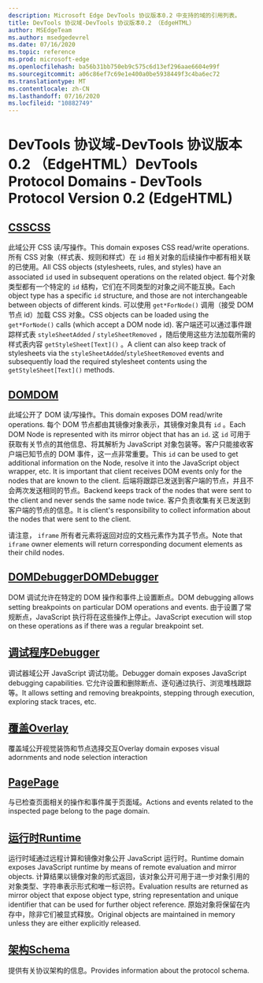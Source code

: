 ```yaml
---
description: Microsoft Edge DevTools 协议版本0.2 中支持的域的引用列表。
title: DevTools 协议域-DevTools 协议版本0.2 （EdgeHTML）
author: MSEdgeTeam
ms.author: msedgedevrel
ms.date: 07/16/2020
ms.topic: reference
ms.prod: microsoft-edge
ms.openlocfilehash: ba56b31bb750eb9c575c6d13ef296aae6604e99f
ms.sourcegitcommit: a06c86ef7c69e1e400a0be5938449f3c4ba6ec72
ms.translationtype: MT
ms.contentlocale: zh-CN
ms.lasthandoff: 07/16/2020
ms.locfileid: "10882749"
---
```

# <span data-ttu-id="970ce-103">DevTools 协议域-DevTools 协议版本0.2 （EdgeHTML）</span><span class="sxs-lookup"><span data-stu-id="970ce-103">DevTools Protocol Domains - DevTools Protocol Version 0.2 (EdgeHTML)</span></span>  

## [<span data-ttu-id="970ce-104">CSS</span><span class="sxs-lookup"><span data-stu-id="970ce-104">CSS</span></span>](css.md)  

<span data-ttu-id="970ce-105">此域公开 CSS 读/写操作。</span><span class="sxs-lookup"><span data-stu-id="970ce-105">This domain exposes CSS read/write operations.</span></span> <span data-ttu-id="970ce-106">所有 CSS 对象（样式表、规则和样式）在 `id` 相关对象的后续操作中都有相关联的已使用。</span><span class="sxs-lookup"><span data-stu-id="970ce-106">All CSS objects (stylesheets, rules, and styles) have an associated `id` used in subsequent operations on the related object.</span></span> <span data-ttu-id="970ce-107">每个对象类型都有一个特定的 `id` 结构，它们在不同类型的对象之间不能互换。</span><span class="sxs-lookup"><span data-stu-id="970ce-107">Each object type has a specific `id` structure, and those are not interchangeable between objects of different kinds.</span></span> <span data-ttu-id="970ce-108">可以使用 `get*ForNode()` 调用（接受 DOM 节点 id）加载 CSS 对象。</span><span class="sxs-lookup"><span data-stu-id="970ce-108">CSS objects can be loaded using the `get*ForNode()` calls (which accept a DOM node id).</span></span> <span data-ttu-id="970ce-109">客户端还可以通过事件跟踪样式表 `styleSheetAdded` / `styleSheetRemoved` ，随后使用这些方法加载所需的样式表内容 `getStyleSheet[Text]()` 。</span><span class="sxs-lookup"><span data-stu-id="970ce-109">A client can also keep track of stylesheets via the `styleSheetAdded`/`styleSheetRemoved` events and subsequently load the required stylesheet contents using the `getStyleSheet[Text]()` methods.</span></span>
## [<span data-ttu-id="970ce-110">DOM</span><span class="sxs-lookup"><span data-stu-id="970ce-110">DOM</span></span>](dom.md)
<span data-ttu-id="970ce-111">此域公开了 DOM 读/写操作。</span><span class="sxs-lookup"><span data-stu-id="970ce-111">This domain exposes DOM read/write operations.</span></span> <span data-ttu-id="970ce-112">每个 DOM 节点都由其镜像对象表示，其镜像对象具有 `id` 。</span><span class="sxs-lookup"><span data-stu-id="970ce-112">Each DOM Node is represented with its mirror object that has an `id`.</span></span> <span data-ttu-id="970ce-113">这 `id` 可用于获取有关节点的其他信息、将其解析为 JavaScript 对象包装等。客户只能接收客户端已知节点的 DOM 事件，这一点非常重要。</span><span class="sxs-lookup"><span data-stu-id="970ce-113">This `id` can be used to get additional information on the Node, resolve it into the JavaScript object wrapper, etc. It is important that client receives DOM events only for the nodes that are known to the client.</span></span> <span data-ttu-id="970ce-114">后端将跟踪已发送到客户端的节点，并且不会两次发送相同的节点。</span><span class="sxs-lookup"><span data-stu-id="970ce-114">Backend keeps track of the nodes that were sent to the client and never sends the same node twice.</span></span> <span data-ttu-id="970ce-115">客户负责收集有关已发送到客户端的节点的信息。</span><span class="sxs-lookup"><span data-stu-id="970ce-115">It is client's responsibility to collect information about the nodes that were sent to the client.</span></span><p><span data-ttu-id="970ce-116">请注意， `iframe` 所有者元素将返回对应的文档元素作为其子节点。</span><span class="sxs-lookup"><span data-stu-id="970ce-116">Note that `iframe` owner elements will return corresponding document elements as their child nodes.</span></span></p>
## [<span data-ttu-id="970ce-117">DOMDebugger</span><span class="sxs-lookup"><span data-stu-id="970ce-117">DOMDebugger</span></span>](domdebugger.md)
<span data-ttu-id="970ce-118">DOM 调试允许在特定的 DOM 操作和事件上设置断点。</span><span class="sxs-lookup"><span data-stu-id="970ce-118">DOM debugging allows setting breakpoints on particular DOM operations and events.</span></span> <span data-ttu-id="970ce-119">由于设置了常规断点，JavaScript 执行将在这些操作上停止。</span><span class="sxs-lookup"><span data-stu-id="970ce-119">JavaScript execution will stop on these operations as if there was a regular breakpoint set.</span></span>
## [<span data-ttu-id="970ce-120">调试程序</span><span class="sxs-lookup"><span data-stu-id="970ce-120">Debugger</span></span>](debugger.md)
<span data-ttu-id="970ce-121">调试器域公开 JavaScript 调试功能。</span><span class="sxs-lookup"><span data-stu-id="970ce-121">Debugger domain exposes JavaScript debugging capabilities.</span></span> <span data-ttu-id="970ce-122">它允许设置和删除断点、逐句通过执行、浏览堆栈跟踪等。</span><span class="sxs-lookup"><span data-stu-id="970ce-122">It allows setting and removing breakpoints, stepping through execution, exploring stack traces, etc.</span></span>
## [<span data-ttu-id="970ce-123">覆盖</span><span class="sxs-lookup"><span data-stu-id="970ce-123">Overlay</span></span>](overlay.md)
<span data-ttu-id="970ce-124">覆盖域公开视觉装饰和节点选择交互</span><span class="sxs-lookup"><span data-stu-id="970ce-124">Overlay domain exposes visual adornments and node selection interaction</span></span>
## [<span data-ttu-id="970ce-125">Page</span><span class="sxs-lookup"><span data-stu-id="970ce-125">Page</span></span>](page.md)
<span data-ttu-id="970ce-126">与已检查页面相关的操作和事件属于页面域。</span><span class="sxs-lookup"><span data-stu-id="970ce-126">Actions and events related to the inspected page belong to the page domain.</span></span>
## [<span data-ttu-id="970ce-127">运行时</span><span class="sxs-lookup"><span data-stu-id="970ce-127">Runtime</span></span>](runtime.md)
<span data-ttu-id="970ce-128">运行时域通过远程计算和镜像对象公开 JavaScript 运行时。</span><span class="sxs-lookup"><span data-stu-id="970ce-128">Runtime domain exposes JavaScript runtime by means of remote evaluation and mirror objects.</span></span> <span data-ttu-id="970ce-129">计算结果以镜像对象的形式返回，该对象公开可用于进一步对象引用的对象类型、字符串表示形式和唯一标识符。</span><span class="sxs-lookup"><span data-stu-id="970ce-129">Evaluation results are returned as mirror object that expose object type, string representation and unique identifier that can be used for further object reference.</span></span> <span data-ttu-id="970ce-130">原始对象将保留在内存中，除非它们被显式释放。</span><span class="sxs-lookup"><span data-stu-id="970ce-130">Original objects are maintained in memory unless they are either explicitly released.</span></span>
## [<span data-ttu-id="970ce-131">架构</span><span class="sxs-lookup"><span data-stu-id="970ce-131">Schema</span></span>](schema.md)
<span data-ttu-id="970ce-132">提供有关协议架构的信息。</span><span class="sxs-lookup"><span data-stu-id="970ce-132">Provides information about the protocol schema.</span></span>